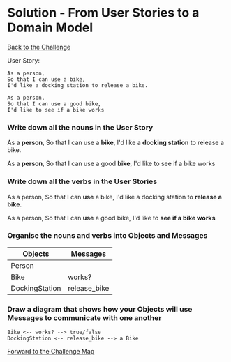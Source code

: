 # Solution - From User Stories to a Domain Model

[Back to the Challenge](../2_working_with_user_stories.md)

User Story:

```
As a person,
So that I can use a bike,
I'd like a docking station to release a bike.

As a person,
So that I can use a good bike,
I'd like to see if a bike works
```

### Write down all the nouns in the User Story

As a **person**,
So that I can use a **bike**,
I'd like a **docking station** to release a bike.

As a **person**,
So that I can use a good **bike**,
I'd like to see if a bike works

### Write down all the verbs in the User Stories

As a person,
So that I can **use** a bike,
I'd like a docking station to **release a bike**.

As a person,
So that I can **use** a good bike,
I'd like to **see if a bike works**

### Organise the nouns and verbs into Objects and Messages

Objects  | Messages
------------- | -------------
Person  | 
Bike  | works?
DockingStation | release_bike

### Draw a diagram that shows how your Objects will use Messages to communicate with one another

```
Bike <-- works? --> true/false
DockingStation <-- release_bike --> a Bike
```

[Forward to the Challenge Map](../0_challenge_map.md)
